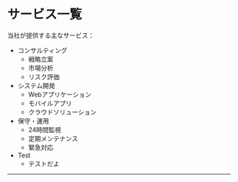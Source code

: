 # サービス一覧

当社が提供する主なサービス：

* コンサルティング
  * 戦略立案
  * 市場分析
  * リスク評価
* システム開発
  * Webアプリケーション
  * モバイルアプリ
  * クラウドソリューション
* 保守・運用
  * 24時間監視
  * 定期メンテナンス
  * 緊急対応
* Test
  * テストだよ

---